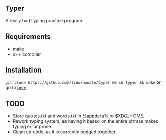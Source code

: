 ## Typer
A really bad typing practice program.
## Requirements
- make
- c++ compiler
## Installation
```git clone https://github.com/linuxnoodle/typer && cd typer && make```
or go to [here](https://github.com/linuxnoodle/typer/releases).
## TODO
- Store quotes.txt and words.txt in %appdata% or $XDG_HOME.
- Rework typing system, as having it based on the entire phrase makes typing error prone.
- Clean up code, as it is currently bodged together.